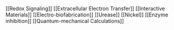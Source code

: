 [[Redox Signaling]]
[[Extracellular Electron Transfer]]
[[Interactive Materials]]
[[Electro-biofabrication]]
[[Urease]]
[[Nickel]]
[[Enzyme inhibition]]
[[Quantum-mechanical Calculations]]
